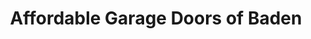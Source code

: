 ---
title: "Affordable Garage Doors of Baden"
url: /baden/affordable-garage-doors-of-baden/
shop: doors
---